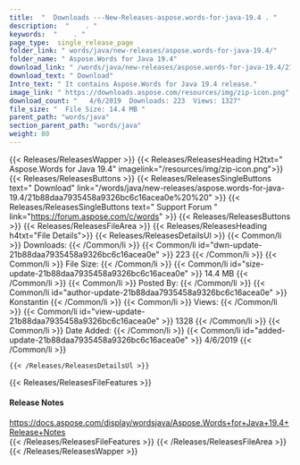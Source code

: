 ```yaml
---
title:  "  Downloads ---New-Releases-aspose.words-for-java-19.4 . " 
description:  "    . " 
keywords:  "    . " 
page_type:  single_release_page
folder_link: " words/java/new-releases/aspose.words-for-java-19.4/"
folder_name: " Aspose.Words for Java 19.4"
download_link: " /words/java/new-releases/aspose.words-for-java-19.4/21b88daa7935458a9326bc6c16acea0e"
download_text: " Download"
Intro_text: " It contains Aspose.Words for Java 19.4 release."
image_link: " https://downloads.aspose.com/resources/img/zip-icon.png"
download_count: "   4/6/2019  Downloads: 223  Views: 1327"
file_size: "  File Size: 14.4 MB "
parent_path: "words/java"
section_parent_path: "words/java"
weight: 80 
---
```


{{< Releases/ReleasesWapper >}}
  {{< Releases/ReleasesHeading H2txt=" Aspose.Words for Java 19.4" imagelink="/resources/img/zip-icon.png">}}
  {{< Releases/ReleasesButtons >}}
    {{< Releases/ReleasesSingleButtons text=" Download" link="/words/java/new-releases/aspose.words-for-java-19.4/21b88daa7935458a9326bc6c16acea0e%20%20" >}}
    {{< Releases/ReleasesSingleButtons text=" Support Forum " link="https://forum.aspose.com/c/words" >}}
  {{< Releases/ReleasesButtons >}}
  {{< Releases/ReleasesFileArea >}}
    {{< Releases/ReleasesHeading h4txt="File Details">}}
    {{< Releases/ReleasesDetailsUl >}}
            {{< Common/li  >}} Downloads: {{< /Common/li >}} 
      {{< Common/li id="dwn-update-21b88daa7935458a9326bc6c16acea0e" >}} 223 {{< /Common/li >}} 
      {{< Common/li  >}} File Size: {{< /Common/li >}} 
      {{< Common/li id="size-update-21b88daa7935458a9326bc6c16acea0e" >}} 14.4 MB {{< /Common/li >}} 
      {{< Common/li  >}} Posted By: {{< /Common/li >}} 
      {{< Common/li id="author-update-21b88daa7935458a9326bc6c16acea0e" >}} Konstantin {{< /Common/li >}} 
      {{< Common/li  >}} Views: {{< /Common/li >}} 
      {{< Common/li id="view-update-21b88daa7935458a9326bc6c16acea0e" >}} 1328 {{< /Common/li >}} 
      {{< Common/li  >}} Date Added: {{< /Common/li >}} 
      {{< Common/li id="added-update-21b88daa7935458a9326bc6c16acea0e" >}} 4/6/2019 {{< /Common/li >}} 

    {{< /Releases/ReleasesDetailsUl >}}

  {{< Releases/ReleasesFileFeatures >}}
      <h4>Release Notes</h4><div><a href="https://docs.aspose.com/display/wordsjava/Aspose.Words+for+Java+19.4+Release+Notes">https://docs.aspose.com/display/wordsjava/Aspose.Words+for+Java+19.4+Release+Notes</a></div>
  {{< /Releases/ReleasesFileFeatures >}}
 {{< /Releases/ReleasesFileArea >}}
{{< /Releases/ReleasesWapper >}}


